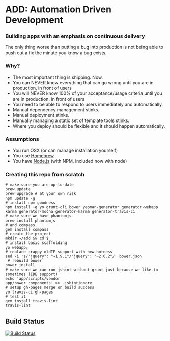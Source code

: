 # ADD: Automation Driven Development
### Building apps with an emphasis on continuous delivery

The only thing worse than putting a bug into production is not being able to push out a fix the minute you know a bug exists.

### Why?

* The most important thing is shipping. Now.
* You can NEVER know everything that can go wrong until you are in production, in front of users
* You will NEVER know 100% of your acceptance/usage criteria until you are in production, in front of users
* You need to be able to respond to users immediately and automatically.
* Manual dependency management stinks.
* Manual deployment stinks.
* Manually managing a static set of template tools stinks.
* Where you deploy should be flexible and it should happen automatically.

### Assumptions

* You run OSX (or can manage installation yourself)
* You use [Homebrew](http://mxcl.github.io/homebrew/)
* You have [Node.js](http://nodejs.org/) (with NPM, included now with node)

### Creating this repo from scratch
    # make sure you are up-to-date
    brew update
    brew upgrade # at your own risk
    npm update -g
    # install npm goodness
    npm install -g yo grunt-cli bower yeoman-generator generator-webapp karma generator-mocha generator-karma generator-travis-ci
    # make sure we have phantomjs
    brew install phantomjs
    # and compass
    gem install compass
    # create the project
    mkdir ~/add && cd $_
    # install basic scaffolding
    yo webapp;
    # replace crappy oldIE support with new hotness
    sed -i 's/"jquery": "~1.9.1"/"jquery": "~2.0.2"/' bower.json
     # rebuild bower
    bower install
    # make sure we can run jshint without grunt just because we like to sometimes (IDE support)
    echo 'app/scripts/vendor
    app/bower_components' >> .jshintignore
    # setup gh-pages merge on build success
    yo travis-ci:gh-pages
    # test it
    gem install travis-lint
    travis-lint

## Build Status

[![Build Status](https://travis-ci.org/atomantic/add.png?branch=dev)](https://travis-ci.org/atomantic/add)
